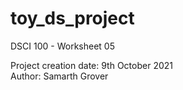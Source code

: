 # toy_ds_project
DSCI 100 - Worksheet 05

Project creation date: 9th October 2021
<br> Author: Samarth Grover
